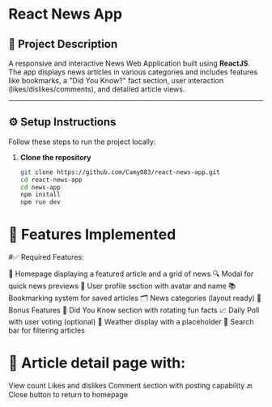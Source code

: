 # React News App

## 📌 Project Description

A responsive and interactive News Web Application built using **ReactJS**. The app displays news articles in various categories and includes features like bookmarks, a "Did You Know?" fact section, user interaction (likes/dislikes/comments), and detailed article views.

---

## ⚙️ Setup Instructions

Follow these steps to run the project locally:

1. **Clone the repository**  
   ```bash
   git clone https://github.com/Camy083/react-news-app.git
   cd react-news-app
   cd news-app
   npm install
   npm run dev


# 🚀 Features Implemented

#✅ Required Features:

📰 Homepage displaying a featured article and a grid of news
🔍 Modal for quick news previews
👤 User profile section with avatar and name
📚 Bookmarking system for saved articles
🗂️ News categories (layout ready)
🌟 Bonus Features
🧠 Did You Know section with rotating fun facts
📈 Daily Poll with user voting (optional)
📡 Weather display with a placeholder
🔎 Search bar for filtering articles

# 📄 Article detail page with:

View count
Likes and dislikes
Comment section with posting capability
🔙 Close button to return to homepage
